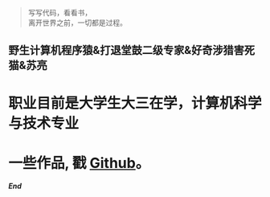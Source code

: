 > 写写代码，看看书，  
> 离开世界之前，一切都是过程。

## 野生计算机程序猿&打退堂鼓二级专家&好奇涉猎害死猫&苏亮

# 职业目前是大学生大三在学，计算机科学与技术专业

# 一些作品, 戳 [Github](http://github.com/whalefalles)。 


##### End

